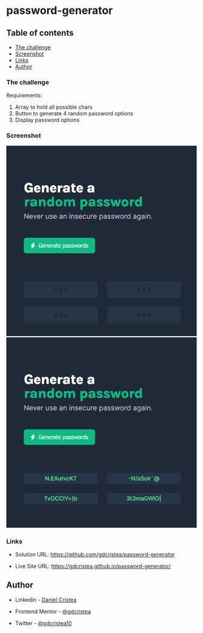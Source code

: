 # password-generator
 
## Table of contents

  - [The challenge](#the-challenge)
  - [Screenshot](#screenshot)
  - [Links](#links)
  - [Author](#author)

### The challenge

Requirements:
1. Array to hold all possible chars
2. Button to generate 4 random password options
3. Display password options

### Screenshot

![](screenshot/screenshot1.png)
![](screenshot/screenshot2.png)

### Links

- Solution URL: https://github.com/gdcristea/password-generator

- Live Site URL: https://gdcristea.github.io/password-generator/

## Author

- Linkedin - [Daniel Cristea](https://www.linkedin.com/in/daniel-cristea-629069191/)

- Frontend Mentor - [@gdcristea](https://www.frontendmentor.io/profile/gdcristea)

- Twitter - [@gdcristea10](https://twitter.com/gdcristea10)
